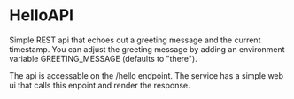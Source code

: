 # HelloAPI

Simple REST api that echoes out a greeting message and the current timestamp. You can adjust the greeting message by adding an environment variable GREETING_MESSAGE (defaults to "there").

The api is accessable on the /hello endpoint. The service has a simple web ui that calls this enpoint and render the response.



